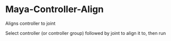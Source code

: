 # Maya-Controller-Align

Aligns controller to joint

Select controller (or controller group) followed by joint to align it to, then run
